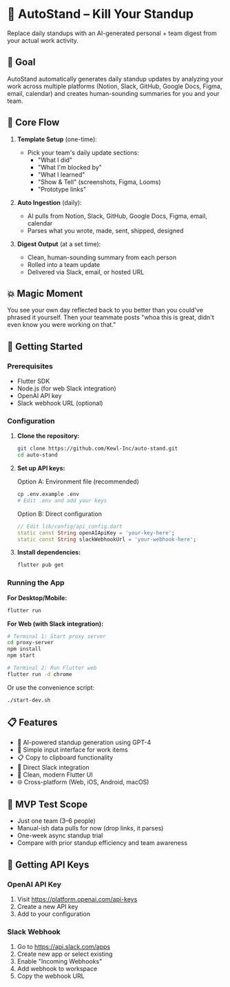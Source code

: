 # 🔧 AutoStand – Kill Your Standup

Replace daily standups with an AI-generated personal + team digest from your actual work activity.

## 🎯 Goal

AutoStand automatically generates daily standup updates by analyzing your work across multiple platforms (Notion, Slack, GitHub, Google Docs, Figma, email, calendar) and creates human-sounding summaries for you and your team.

## 🔁 Core Flow

1. **Template Setup** (one-time):
   - Pick your team's daily update sections:
     - "What I did"
     - "What I'm blocked by"
     - "What I learned"
     - "Show & Tell" (screenshots, Figma, Looms)
     - "Prototype links"

2. **Auto Ingestion** (daily):
   - AI pulls from Notion, Slack, GitHub, Google Docs, Figma, email, calendar
   - Parses what you wrote, made, sent, shipped, designed

3. **Digest Output** (at a set time):
   - Clean, human-sounding summary from each person
   - Rolled into a team update
   - Delivered via Slack, email, or hosted URL

## 💥 Magic Moment

You see your own day reflected back to you better than you could've phrased it yourself. Then your teammate posts "whoa this is great, didn't even know you were working on that."

## 🚀 Getting Started

### Prerequisites

- Flutter SDK
- Node.js (for web Slack integration)
- OpenAI API key
- Slack webhook URL (optional)

### Configuration

1. **Clone the repository:**
   ```bash
   git clone https://github.com/Kewl-Inc/auto-stand.git
   cd auto-stand
   ```

2. **Set up API keys:**
   
   Option A: Environment file (recommended)
   ```bash
   cp .env.example .env
   # Edit .env and add your keys
   ```
   
   Option B: Direct configuration
   ```dart
   // Edit lib/config/api_config.dart
   static const String openAIApiKey = 'your-key-here';
   static const String slackWebhookUrl = 'your-webhook-here';
   ```

3. **Install dependencies:**
   ```bash
   flutter pub get
   ```

### Running the App

**For Desktop/Mobile:**
```bash
flutter run
```

**For Web (with Slack integration):**
```bash
# Terminal 1: Start proxy server
cd proxy-server
npm install
npm start

# Terminal 2: Run Flutter web
flutter run -d chrome
```

Or use the convenience script:
```bash
./start-dev.sh
```

## 📋 Features

- 🤖 AI-powered standup generation using GPT-4
- 📝 Simple input interface for work items
- 📋 Copy to clipboard functionality
- 💬 Direct Slack integration
- 🎨 Clean, modern Flutter UI
- 🌐 Cross-platform (Web, iOS, Android, macOS)

## 🧪 MVP Test Scope

- Just one team (3–6 people)
- Manual-ish data pulls for now (drop links, it parses)
- One-week async standup trial
- Compare with prior standup efficiency and team awareness

## 🔑 Getting API Keys

### OpenAI API Key
1. Visit https://platform.openai.com/api-keys
2. Create a new API key
3. Add to your configuration

### Slack Webhook
1. Go to https://api.slack.com/apps
2. Create new app or select existing
3. Enable "Incoming Webhooks"
4. Add webhook to workspace
5. Copy the webhook URL